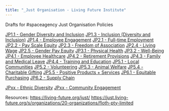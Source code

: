 ```yaml
---
title: "_Just Organisation - Living Future Institute"
---
```

Drafts for #spaceagency Just Organisation Policies

[JP1.1 - Gender Diversity and Inclusion](notes/3_Just%20Organisation/JP1.1%20-%20Gender%20Diversity%20and%20Inclusion.md)
[JP1.3 - Inclusion (Diversity and Inclusion)](notes/3_Just%20Organisation/JP1.3%20-%20Inclusion%20(Diversity%20and%20Inclusion).md)
[JP1.4 - Employee Engagement](notes/3_Just%20Organisation/JP1.4%20-%20Employee%20Engagement.md)
[JP2.1 - Full-time Employment](notes/3_Just%20Organisation/JP2.1%20-%20Full-time%20Employment.md)
[JP2.2 - Pay Scale Equity](notes/3_Just%20Organisation/JP2.2%20-%20Pay%20Scale%20Equity.md)
[JP2.3 - Freedom of Association](notes/3_Just%20Organisation/JP2.3%20-%20Freedom%20of%20Association.md)
[JP2.4 - Living Wage](notes/3_Just%20Organisation/JP2.4%20-%20Living%20Wage.md)
[JP2.5 - Gender Pay Equity](notes/3_Just%20Organisation/JP2.5%20-%20Gender%20Pay%20Equity.md)
[JP3.1 - Physical Health](notes/3_Just%20Organisation/JP3.1%20-%20Physical%20Health.md)
[JP3.2 - Well-Being](notes/3_Just%20Organisation/JP3.2%20-%20Well-Being.md)
[JP4.1 - Employee Healthcare](notes/3_Just%20Organisation/JP4.1%20-%20Employee%20Healthcare.md)
[JP4.2 - Retirement Provisions](notes/3_Just%20Organisation/JP4.2%20-%20Retirement%20Provisions.md)
[JP4.3 - Family and Medical Leave](notes/3_Just%20Organisation/JP4.3%20-%20Family%20and%20Medical%20Leave.md)
[JP4.4 - Training and Education](notes/3_Just%20Organisation/JP4.4%20-%20Training%20and%20Education.md)
[JP5.1 - Local Communities](notes/3_Just%20Organisation/JP5.1%20-%20Local%20Communities.md)
[JP5.2 - Volunteering](notes/3_Just%20Organisation/JP5.2%20-%20Volunteering.md)
[JP5.3 - Animal Welfare](notes/3_Just%20Organisation/JP5.3%20-%20Animal%20Welfare.md)
[JP5.4 - Charitable Gifting](notes/3_Just%20Organisation/JP5.4%20-%20Charitable%20Gifting.md)
[JP5.5 - Positive Products + Services](notes/3_Just%20Organisation/JP5.5%20-%20Positive%20Products%20+%20Services.md)
[JP6.1 - Equitable Purchasing](notes/3_Just%20Organisation/JP6.1%20-%20Equitable%20Purchasing.md)
[JP6.2 - Supply Chain](notes/3_Just%20Organisation/JP6.2%20-%20Supply%20Chain.md)

[JPxx - Ethnic Diversity](notes/3_Just%20Organisation/JPxx%20-%20Ethnic%20Diversity.md)
[JPxx - Community Engagement](notes/3_Just%20Organisation/JPxx%20-%20Community%20Engagement.md)


Resources:
https://living-future.org/just/
https://just.living-future.org/s/organizations/20-organizations/floth-pty-limited


